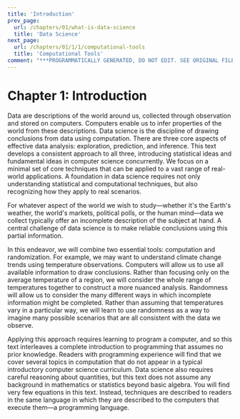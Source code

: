 ```yaml
---
title: 'Introduction'
prev_page:
  url: /chapters/01/what-is-data-science
  title: 'Data Science'
next_page:
  url: /chapters/01/1/1/computational-tools
  title: 'Computational Tools'
comment: "***PROGRAMMATICALLY GENERATED, DO NOT EDIT. SEE ORIGINAL FILES IN /content***"
---
```

Chapter 1: Introduction
=======================

Data are descriptions of the world around us, collected through observation and
stored on computers. Computers enable us to infer properties of the world from
these descriptions. Data science is the discipline of drawing conclusions from
data using computation. There are three core aspects of effective data
analysis: exploration, prediction, and inference. This text develops a
consistent approach to all three, introducing statistical ideas and fundamental
ideas in computer science concurrently. We focus on a minimal set of core
techniques that can be applied to a vast range of real-world
applications. A foundation in data science requires not only understanding
statistical and computational techniques, but also recognizing how they apply
to real scenarios.

For whatever aspect of the world we wish to study—whether it's the Earth's
weather, the world's markets, political polls, or the human mind—data we
collect typically offer an incomplete description of the subject at hand. A
central challenge of data science is to make reliable conclusions using this
partial information.

In this endeavor, we will combine two essential tools: computation and
randomization. For example, we may want to understand climate change trends
using temperature observations. Computers will allow us to use all available
information to draw conclusions. Rather than focusing only on the average
temperature of a region, we will consider the whole range of temperatures
together to construct a more nuanced analysis. Randomness will allow us to
consider the many different ways in which incomplete information might be
completed. Rather than assuming that temperatures vary in a particular way, we
will learn to use randomness as a way to imagine many possible scenarios that
are all consistent with the data we observe.

Applying this approach requires learning to program a computer, and so this
text interleaves a complete introduction to programming that assumes no prior
knowledge. Readers with programming experience will find that we cover several
topics in computation that do not appear in a typical introductory computer
science curriculum. Data science also requires careful reasoning about
quantities, but this text does not assume any background in mathematics or
statistics beyond basic algebra. You will find very few equations in this text.
Instead, techniques are described to readers in the same language in which they
are described to the computers that execute them—a programming language.

